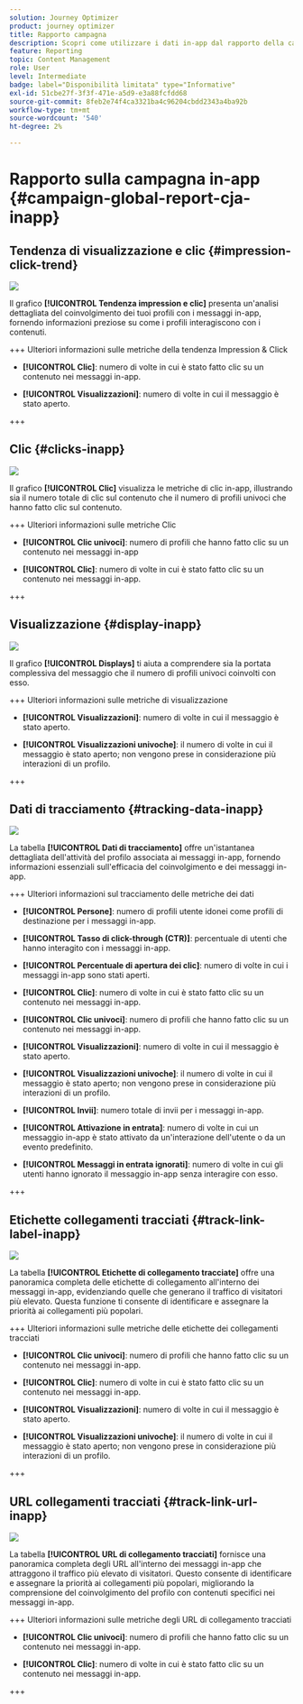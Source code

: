 ```yaml
---
solution: Journey Optimizer
product: journey optimizer
title: Rapporto campagna
description: Scopri come utilizzare i dati in-app dal rapporto della campagna
feature: Reporting
topic: Content Management
role: User
level: Intermediate
badge: label="Disponibilità limitata" type="Informative"
exl-id: 51cbe27f-3f3f-471e-a5d9-e3a88fcfdd68
source-git-commit: 8feb2e74f4ca3321ba4c96204cbdd2343a4ba92b
workflow-type: tm+mt
source-wordcount: '540'
ht-degree: 2%

---
```


# Rapporto sulla campagna in-app {#campaign-global-report-cja-inapp}

## Tendenza di visualizzazione e clic {#impression-click-trend}

![](assets/cja-inapp-impressions-click.png)

Il grafico **[!UICONTROL Tendenza impression e clic]** presenta un&#39;analisi dettagliata del coinvolgimento dei tuoi profili con i messaggi in-app, fornendo informazioni preziose su come i profili interagiscono con i contenuti.

+++ Ulteriori informazioni sulle metriche della tendenza Impression &amp; Click

* **[!UICONTROL Clic]**: numero di volte in cui è stato fatto clic su un contenuto nei messaggi in-app.

* **[!UICONTROL Visualizzazioni]**: numero di volte in cui il messaggio è stato aperto.

+++

## Clic {#clicks-inapp}

![](assets/cja-campaign-inapp-clicks.png)

Il grafico **[!UICONTROL Clic]** visualizza le metriche di clic in-app, illustrando sia il numero totale di clic sul contenuto che il numero di profili univoci che hanno fatto clic sul contenuto.

+++ Ulteriori informazioni sulle metriche Clic

* **[!UICONTROL Clic univoci]**: numero di profili che hanno fatto clic su un contenuto nei messaggi in-app

* **[!UICONTROL Clic]**: numero di volte in cui è stato fatto clic su un contenuto nei messaggi in-app.

+++

## Visualizzazione {#display-inapp}

![](assets/cja-campaign-inapp-displays.png)

Il grafico **[!UICONTROL Displays]** ti aiuta a comprendere sia la portata complessiva del messaggio che il numero di profili univoci coinvolti con esso.

+++ Ulteriori informazioni sulle metriche di visualizzazione

* **[!UICONTROL Visualizzazioni]**: numero di volte in cui il messaggio è stato aperto.

* **[!UICONTROL Visualizzazioni univoche]**: il numero di volte in cui il messaggio è stato aperto; non vengono prese in considerazione più interazioni di un profilo.

+++

## Dati di tracciamento {#tracking-data-inapp}

![](assets/cja-campaign-inapp-tracking-data.png)

La tabella **[!UICONTROL Dati di tracciamento]** offre un&#39;istantanea dettagliata dell&#39;attività del profilo associata ai messaggi in-app, fornendo informazioni essenziali sull&#39;efficacia del coinvolgimento e dei messaggi in-app.

+++ Ulteriori informazioni sul tracciamento delle metriche dei dati

* **[!UICONTROL Persone]**: numero di profili utente idonei come profili di destinazione per i messaggi in-app.

* **[!UICONTROL Tasso di click-through (CTR)]**: percentuale di utenti che hanno interagito con i messaggi in-app.

* **[!UICONTROL Percentuale di apertura dei clic]**: numero di volte in cui i messaggi in-app sono stati aperti.

* **[!UICONTROL Clic]**: numero di volte in cui è stato fatto clic su un contenuto nei messaggi in-app.

* **[!UICONTROL Clic univoci]**: numero di profili che hanno fatto clic su un contenuto nei messaggi in-app.

* **[!UICONTROL Visualizzazioni]**: numero di volte in cui il messaggio è stato aperto.

* **[!UICONTROL Visualizzazioni univoche]**: il numero di volte in cui il messaggio è stato aperto; non vengono prese in considerazione più interazioni di un profilo.

* **[!UICONTROL Invii]**: numero totale di invii per i messaggi in-app.

* **[!UICONTROL Attivazione in entrata]**: numero di volte in cui un messaggio in-app è stato attivato da un&#39;interazione dell&#39;utente o da un evento predefinito.

* **[!UICONTROL Messaggi in entrata ignorati]**: numero di volte in cui gli utenti hanno ignorato il messaggio in-app senza interagire con esso.


+++

## Etichette collegamenti tracciati {#track-link-label-inapp}

![](assets/cja-inapp-tracked-link-labels.png)

La tabella **[!UICONTROL Etichette di collegamento tracciate]** offre una panoramica completa delle etichette di collegamento all&#39;interno dei messaggi in-app, evidenziando quelle che generano il traffico di visitatori più elevato. Questa funzione ti consente di identificare e assegnare la priorità ai collegamenti più popolari.

+++ Ulteriori informazioni sulle metriche delle etichette dei collegamenti tracciati

* **[!UICONTROL Clic univoci]**: numero di profili che hanno fatto clic su un contenuto nei messaggi in-app.

* **[!UICONTROL Clic]**: numero di volte in cui è stato fatto clic su un contenuto nei messaggi in-app.

* **[!UICONTROL Visualizzazioni]**: numero di volte in cui il messaggio è stato aperto.

* **[!UICONTROL Visualizzazioni univoche]**: il numero di volte in cui il messaggio è stato aperto; non vengono prese in considerazione più interazioni di un profilo.

+++

## URL collegamenti tracciati {#track-link-url-inapp}

![](assets/cja-inapp-tracked-link-urls.png)

La tabella **[!UICONTROL URL di collegamento tracciati]** fornisce una panoramica completa degli URL all&#39;interno dei messaggi in-app che attraggono il traffico più elevato di visitatori. Questo consente di identificare e assegnare la priorità ai collegamenti più popolari, migliorando la comprensione del coinvolgimento del profilo con contenuti specifici nei messaggi in-app.

+++ Ulteriori informazioni sulle metriche degli URL di collegamento tracciati

* **[!UICONTROL Clic univoci]**: numero di profili che hanno fatto clic su un contenuto nei messaggi in-app.

* **[!UICONTROL Clic]**: numero di volte in cui è stato fatto clic su un contenuto nei messaggi in-app.

+++
